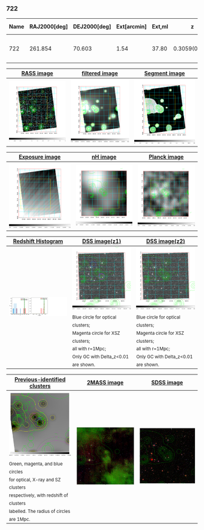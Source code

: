 <div STYLE="page-break-after: always;"></div>

### 722

|Name|RAJ2000[deg]|DEJ2000[deg] |Ext[arcmin]| Ext,ml | z | z_src| C|GC(XSZ,Delta_z<0.01)| GC(OPT,Delta_z<0.01)|GC| R_sig[arcmin] | R500[arcmin] | R500[Mpc]| CRsig[c/s] | CR500[c/s] |L500[1E44 erg/s]|F500[1E-12 erg/s/cm^2]| M500[1E14 Msun]|Tx[keV]|Cnt_sig|Beta|Rc[arcmin]|Comment|Alias|
|---|---|---|---|---|---|------|---|--------|---------|----------|---|---|---|---|---|---|---|---|---|---|---|---|---|---|
|722| 261.854| 70.603| 1.54| 37.80| 0.3059(0.000)| z_xsz| B| MCXC, PSZ2, Tar| N| MCXC, N, PSZ2, Tar, W| 12.700| 3.683| 0.998| 0.054(0.012)| 0.048(0.011)| 2.861(0.391)| 0.948(0.130)| 3.87(0.25)| 5.46(0.22)| 249.1| 0.850(-0.131+0.103)| 3.240(-0.711+0.529)| -| k123|

|[RASS image](../image/722/722_img.pdf)|[filtered image](../image/722/722_fil.pdf)|[Segment image](../image/722/722_seg.pdf)|
|-------------------|--------------------|-------------------|
| <img src="../image/722/722_img.png" width="300">  | <img src="../image/722/722_fil.png" width="300">   | <img src="../image/722/722_seg.png" width="300">  |

|[Exposure image](../image/722/722_mex.pdf)| [nH image](../image/722/722_nh.pdf)| [Planck image](../image/722/722_p.pdf)|
|-------------------|--------------------|-------------------|
|<img src="../image/722/722_mex.png" width="300">   | <img src="../image/722/722_nh.png" width="300">    | <img src="../image/722/722_p.png" width="300"> |

|[Redshift Histogram](../image/722/722_zg.pdf) | [DSS image(z1)](../image/722/722_dss_z1.pdf)      |  [DSS image(z2)](../image/722/722_dss_z2.pdf)    |
|-------------------|--------------------|-------------------|
|<img src="../image/722/722_zg.png" width="300"> |<img src="../image/722/722_dss_z1.png" width="300"> <sub><br>Blue circle for optical clusters; <br>Magenta circle for XSZ clusters; <br>all with r=1Mpc; <br>Only GC with Delta_z<0.01 are shown. </sub>| <img src="../image/722/722_dss_z2.png" width="300"><sub><br>Blue circle for optical clusters; <br>Magenta circle for XSZ clusters; <br>all with r=1Mpc; <br>Only GC with Delta_z<0.01 are shown. </sub> |

|[Previous-identified clusters](../image/722/722_gc.pdf) | [2MASS image](../image/722/722_2mass.pdf)      |[SDSS image](../image/722/722_sdss.pdf)   |
|-------------------|-------------------|-------------------|
|<img src=../image/722/722_gc.png width="300"> <br><sub>Green, magenta, and blue circles <br>for optical, X-ray and SZ clusters <br>respectively, with redshift of clusters <br>labelled. The radius of circles <br>are 1Mpc.</sub>|<img src="../image/722/722_2mass.png" width="300">  | <img src="../image/722/722_sdss.png" width="300">  |




